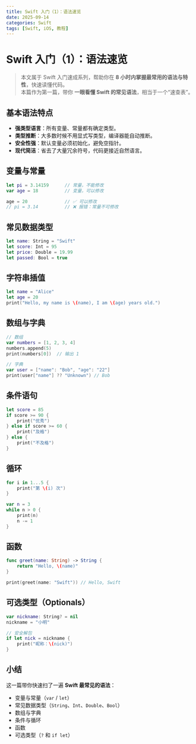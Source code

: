 ```yaml
---
title: Swift 入门（1）：语法速览
date: 2025-09-14
categories: Swift
tags: [Swift, iOS, 教程]
---
```


# Swift 入门（1）：语法速览

> 本文属于 Swift 入门速成系列，帮助你在 **8 小时内掌握最常用的语法与特性**，快速读懂代码。  
> 本篇作为第一篇，带你 **一眼看懂 Swift 的常见语法**，相当于一个“速查表”。

## 基本语法特点

- **强类型语言**：所有变量、常量都有确定类型。
- **类型推断**：大多数时候不用显式写类型，编译器能自动推断。
- **安全性强**：默认变量必须初始化，避免空指针。
- **现代简洁**：省去了大量冗余符号，代码更接近自然语言。

## 变量与常量

```swift
let pi = 3.14159      // 常量，不能修改
var age = 18          // 变量，可以修改

age = 20              // ✅ 可以修改
// pi = 3.14          // ❌ 报错：常量不可修改
```

## 常见数据类型

```swift
let name: String = "Swift"
let score: Int = 95
let price: Double = 19.99
let passed: Bool = true
```

## 字符串插值

```swift
let name = "Alice"
let age = 20
print("Hello, my name is \(name), I am \(age) years old.")
```

## 数组与字典

```swift
// 数组
var numbers = [1, 2, 3, 4]
numbers.append(5)
print(numbers[0])  // 输出 1

// 字典
var user = ["name": "Bob", "age": "22"]
print(user["name"] ?? "Unknown") // Bob
```

## 条件语句

```swift
let score = 85
if score >= 90 {
    print("优秀")
} else if score >= 60 {
    print("及格")
} else {
    print("不及格")
}
```

## 循环

```swift
for i in 1...5 {
    print("第 \(i) 次")
}

var n = 3
while n > 0 {
    print(n)
    n -= 1
}
```

## 函数

```swift
func greet(name: String) -> String {
    return "Hello, \(name)"
}

print(greet(name: "Swift")) // Hello, Swift
```

## 可选类型（Optionals）

```swift
var nickname: String? = nil
nickname = "小明"

// 安全解包
if let nick = nickname {
    print("昵称：\(nick)")
}
```

## 小结

这一篇带你快速扫了一遍 **Swift 最常见的语法**：

- 变量与常量（`var` / `let`）
- 常见数据类型（`String`、`Int`、`Double`、`Bool`）
- 数组与字典
- 条件与循环
- 函数
- 可选类型（`?` 和 `if let`）
